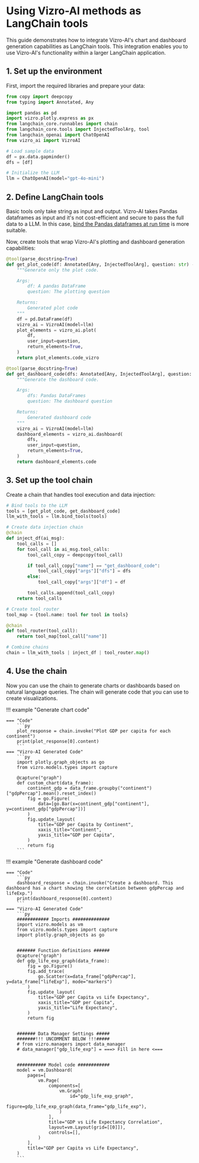 # Using Vizro-AI methods as LangChain tools

This guide demonstrates how to integrate Vizro-AI's chart and dashboard generation capabilities as LangChain tools. This integration enables you to use Vizro-AI's functionality within a larger LangChain application.

## 1. Set up the environment

First, import the required libraries and prepare your data:

```python
from copy import deepcopy
from typing import Annotated, Any

import pandas as pd
import vizro.plotly.express as px
from langchain_core.runnables import chain
from langchain_core.tools import InjectedToolArg, tool
from langchain_openai import ChatOpenAI
from vizro_ai import VizroAI

# Load sample data
df = px.data.gapminder()
dfs = [df]

# Initialize the LLM
llm = ChatOpenAI(model="gpt-4o-mini")
```

## 2. Define LangChain tools

Basic tools only take string as input and output. Vizro-AI takes Pandas dataframes as input and it's not cost-efficient and secure to pass the full data to a LLM. In this case, [bind the Pandas dataframes at run time](https://python.langchain.com/v0.2/docs/how_to/tool_runtime/) is more suitable.

Now, create tools that wrap Vizro-AI's plotting and dashboard generation capabilities:

```python
@tool(parse_docstring=True)
def get_plot_code(df: Annotated[Any, InjectedToolArg], question: str) -> str:
    """Generate only the plot code.

    Args:
        df: A pandas DataFrame
        question: The plotting question

    Returns:
        Generated plot code
    """
    df = pd.DataFrame(df)
    vizro_ai = VizroAI(model=llm)
    plot_elements = vizro_ai.plot(
        df,
        user_input=question,
        return_elements=True,
    )
    return plot_elements.code_vizro

@tool(parse_docstring=True)
def get_dashboard_code(dfs: Annotated[Any, InjectedToolArg], question: str) -> str:
    """Generate the dashboard code.

    Args:
        dfs: Pandas DataFrames
        question: The dashboard question

    Returns:
        Generated dashboard code
    """
    vizro_ai = VizroAI(model=llm)
    dashboard_elements = vizro_ai.dashboard(
        dfs,
        user_input=question,
        return_elements=True,
    )
    return dashboard_elements.code
```

## 3. Set up the tool chain

Create a chain that handles tool execution and data injection:

```python
# Bind tools to the LLM
tools = [get_plot_code, get_dashboard_code]
llm_with_tools = llm.bind_tools(tools)

# Create data injection chain
@chain
def inject_df(ai_msg):
    tool_calls = []
    for tool_call in ai_msg.tool_calls:
        tool_call_copy = deepcopy(tool_call)

        if tool_call_copy["name"] == "get_dashboard_code":
            tool_call_copy["args"]["dfs"] = dfs
        else:
            tool_call_copy["args"]["df"] = df

        tool_calls.append(tool_call_copy)
    return tool_calls

# Create tool router
tool_map = {tool.name: tool for tool in tools}

@chain
def tool_router(tool_call):
    return tool_map[tool_call["name"]]

# Combine chains
chain = llm_with_tools | inject_df | tool_router.map()
```

## 4. Use the chain

Now you can use the chain to generate charts or dashboards based on natural language queries. The chain will generate code that you can use to create visualizations.

!!! example "Generate chart code"

    === "Code"
        ```py
        plot_response = chain.invoke("Plot GDP per capita for each continent")
        print(plot_response[0].content)
        ```
    === "Vizro-AI Generated Code"
        ```py
        import plotly.graph_objects as go
        from vizro.models.types import capture

        @capture("graph")
        def custom_chart(data_frame):
            continent_gdp = data_frame.groupby("continent")["gdpPercap"].mean().reset_index()
            fig = go.Figure(
                data=[go.Bar(x=continent_gdp["continent"], y=continent_gdp["gdpPercap"])]
            )
            fig.update_layout(
                title="GDP per Capita by Continent",
                xaxis_title="Continent",
                yaxis_title="GDP per Capita",
            )
            return fig
        ```

!!! example "Generate dashboard code"

    === "Code"
        ```py
        dashboard_response = chain.invoke("Create a dashboard. This dashboard has a chart showing the correlation between gdpPercap and lifeExp.")
        print(dashboard_response[0].content)
        ```
    === "Vizro-AI Generated Code"
        ```py
        ############ Imports ##############
        import vizro.models as vm
        from vizro.models.types import capture
        import plotly.graph_objects as go


        ####### Function definitions ######
        @capture("graph")
        def gdp_life_exp_graph(data_frame):
            fig = go.Figure()
            fig.add_trace(
                go.Scatter(x=data_frame["gdpPercap"], y=data_frame["lifeExp"], mode="markers")
            )
            fig.update_layout(
                title="GDP per Capita vs Life Expectancy",
                xaxis_title="GDP per Capita",
                yaxis_title="Life Expectancy",
            )
            return fig


        ####### Data Manager Settings #####
        #######!!! UNCOMMENT BELOW !!!#####
        # from vizro.managers import data_manager
        # data_manager["gdp_life_exp"] = ===> Fill in here <===


        ########### Model code ############
        model = vm.Dashboard(
            pages=[
                vm.Page(
                    components=[
                        vm.Graph(
                            id="gdp_life_exp_graph",
                            figure=gdp_life_exp_graph(data_frame="gdp_life_exp"),
                        )
                    ],
                    title="GDP vs Life Expectancy Correlation",
                    layout=vm.Layout(grid=[[0]]),
                    controls=[],
                )
            ],
            title="GDP per Capita vs Life Expectancy",
        )
        ```
